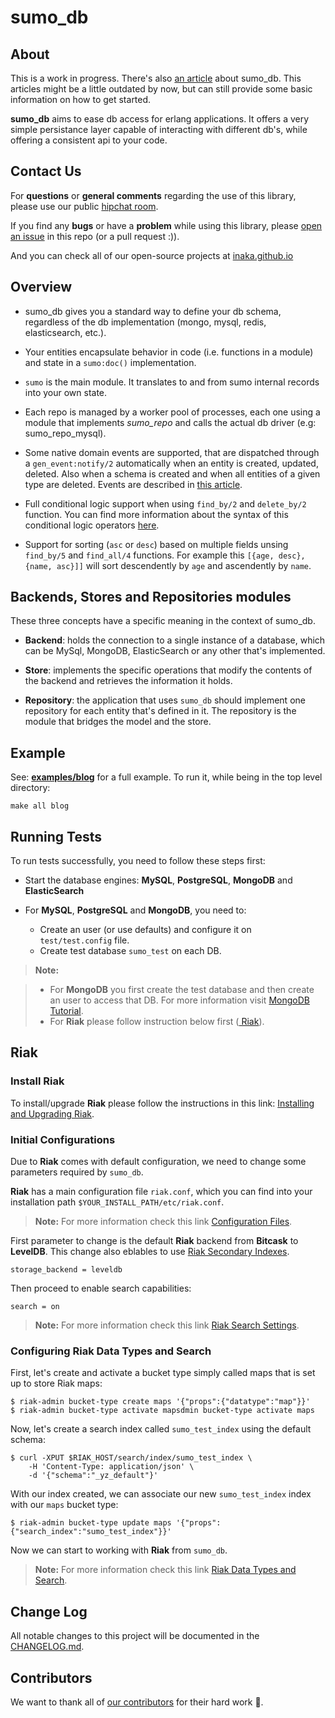 # sumo_db

## About

This is a work in progress. There's also [an article][sumo-article] about
sumo_db. This articles might be a little outdated by now, but can still
provide some basic information on how to get started.

**sumo_db** aims to ease db access for erlang applications. It offers a very
simple persistance layer capable of interacting with different db's, while
offering a consistent api to your code.

## Contact Us

For **questions** or **general comments** regarding the use of this library,
please use our public [hipchat room](https://www.hipchat.com/gpBpW3SsT).

If you find any **bugs** or have a **problem** while using this library, please
[open an issue][issue] in this repo (or a pull request :)).

And you can check all of our open-source projects at
[inaka.github.io](http://inaka.github.io)

## Overview

 * sumo_db gives you a standard way to define your db schema, regardless of the
 db implementation (mongo, mysql, redis, elasticsearch, etc.).

 * Your entities encapsulate behavior in code (i.e. functions in a module) and
 state in a ``sumo:doc()`` implementation.

 * `sumo` is the main module. It translates to and from sumo internal records
 into your own state.

 * Each repo is managed by a worker pool of processes, each one using a module
 that implements *sumo_repo* and calls the actual db driver
 (e.g: sumo_repo_mysql).

 * Some native domain events are supported, that are dispatched through a
 `gen_event:notify/2` automatically when an entity is created, updated, deleted.
 Also when a schema is created and when all entities of a given type are
 deleted. Events are described in [this article][domain-article].

 * Full conditional logic support when using `find_by/2` and `delete_by/2`
 function. You can find more information about the syntax of this conditional
 logic operators [here][cond-syntax].

 * Support for sorting (`asc` or `desc`) based on multiple fields unsing
 `find_by/5` and `find_all/4` functions. For example this
 `[{age, desc}, {name, asc}]]` will sort descendently by `age` and ascendently
  by `name`.

## Backends, Stores and Repositories modules

These three concepts have a specific meaning in the context of sumo_db.

 - **Backend**: holds the connection to a single instance of a database, which
 can be MySql, MongoDB, ElasticSearch or any other that's implemented.

 - **Store**: implements the specific operations that modify the contents of the
 backend and retrieves the information it holds.

 - **Repository**: the application that uses `sumo_db` should implement one
 repository for each entity that's defined in it. The repository is the module
 that bridges the model and the store.

## Example

See: [**examples/blog**][example-blog] for a full example. To run it, while
being in the top level directory:

    make all blog

## Running Tests

To run tests successfully, you need to follow these steps first:

 * Start the database engines: **MySQL**, **PostgreSQL**, **MongoDB** and
 **ElasticSearch**

 * For **MySQL**, **PostgreSQL** and **MongoDB**, you need to:
    - Create an user (or use defaults) and configure it on `test/test.config`
      file.
    - Create test database `sumo_test` on each DB.

> **Note:**

> - For **MongoDB** you first create the test database and then create an user
    to access that DB. For more information visit [MongoDB Tutorial](http://docs.mongodb.org/manual/tutorial).
> - For **Riak** please follow instruction below first ([<i class="icon-refresh"></i> Riak](#riak)).

## Riak

### Install Riak

To install/upgrade **Riak** please follow the instructions in this link:
[Installing and Upgrading Riak](http://docs.basho.com/riak/latest/ops/building/installing).

### Initial Configurations

Due to **Riak** comes with default configuration, we need to change some
parameters required by `sumo_db`.

**Riak** has a main configuration file `riak.conf`, which you can find into
your installation path `$YOUR_INSTALL_PATH/etc/riak.conf`.

> **Note:** For more information check this link [Configuration Files](http://docs.basho.com/riak/latest/ops/advanced/configs/configuration-files).

First parameter to change is the default **Riak** backend from **Bitcask** to
**LevelDB**. This change also eblables to use [Riak Secondary Indexes](http://docs.basho.com/riak/latest/ops/advanced/configs/secondary-index/).

    storage_backend = leveldb

Then proceed to enable search capabilities:

    search = on

> **Note:** For more information check this link [Riak Search Settings](http://docs.basho.com/riak/latest/ops/advanced/configs/search/).

### Configuring Riak Data Types and Search

First, let's create and activate a bucket type simply called maps that is set up
to store Riak maps:

    $ riak-admin bucket-type create maps '{"props":{"datatype":"map"}}'
    $ riak-admin bucket-type activate mapsdmin bucket-type activate maps

Now, let's create a search index called `sumo_test_index` using the default
schema:

    $ curl -XPUT $RIAK_HOST/search/index/sumo_test_index \
        -H 'Content-Type: application/json' \
        -d '{"schema":"_yz_default"}'

With our index created, we can associate our new `sumo_test_index` index with
our `maps` bucket type:

    $ riak-admin bucket-type update maps '{"props":{"search_index":"sumo_test_index"}}'

Now we can start to working with **Riak** from `sumo_db`.

> **Note:** For more information check this link [Riak Data Types and Search](http://docs.basho.com/riak/latest/dev/search/search-data-types/#Maps-Example).

## Change Log

All notable changes to this project will be documented in the
[CHANGELOG.md](CHANGELOG.md).

## Contributors

We want to thank all of [our contributors](CONTRIBUTORS.md) for their hard work
:muscle:.

 [sumo-article]: http://marcelog.github.com/articles/erlang_persistence_entities.html
 [domain-article]: http://marcelog.github.com/articles/erlang_epers_persist_entities_domain_events.html
 [issue]: https://github.com/inaka/sumo_db/issues/new
 [example-blog]: https://github.com/inaka/sumo_db/tree/master/examples/blog
 [cond-syntax]: https://github.com/inaka/sumo_db/wiki/Conditional-Logic-Syntax
